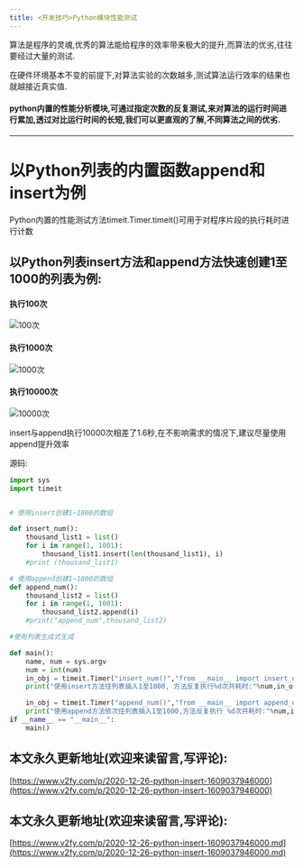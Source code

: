 ```yaml
---
title: <开发技巧>Python模块性能测试
---
```




算法是程序的灵魂,优秀的算法能给程序的效率带来极大的提升,而算法的优劣,往往要经过大量的测试.

在硬件环境基本不变的前提下,对算法实验的次数越多,测试算法运行效率的结果也就越接近真实值.


#### python内置的性能分析模块,可通过指定次数的反复测试,来对算法的运行时间进行累加,透过对比运行时间的长短,我们可以更直观的了解,不同算法之间的优劣.
---
# 以Python列表的内置函数append和insert为例


Python内置的性能测试方法timeit.Timer.timeit()可用于对程序片段的执行耗时进行计数



## 以Python列表insert方法和append方法快速创建1至1000的列表为例:

#### 执行100次

![100次](http://upload-images.jianshu.io/upload_images/3203841-9261ed2ea7c13129.png?imageMogr2/auto-orient/strip%7CimageView2/2/w/1240)



#### 执行1000次

![1000次](http://upload-images.jianshu.io/upload_images/3203841-1c146013caed8f01.png?imageMogr2/auto-orient/strip%7CimageView2/2/w/1240)

#### 执行10000次

![10000次](http://upload-images.jianshu.io/upload_images/3203841-d662bc3b25130b23.png?imageMogr2/auto-orient/strip%7CimageView2/2/w/1240)




insert与append执行10000次相差了1.6秒,在不影响需求的情况下,建议尽量使用append提升效率





源码:

```python
import sys
import timeit


# 使用insert创建1~1000的数组

def insert_num():
    thousand_list1 = list()
    for i in range(1, 1001):
        thousand_list1.insert(len(thousand_list1), i)
    #print (thousand_list1)

# 使用append创建1~1000的数组
def append_num():
    thousand_list2 = list()
    for i in range(1, 1001):
        thousand_list2.append(i)
    #print("append_num",thousand_list2)

#使用列表生成式生成

def main():
    name, num = sys.argv
    num = int(num)
    in_obj = timeit.Timer("insert_num()","from __main__ import insert_num")
    print("使用insert方法往列表插入1至1000, 方法反复执行%d次共耗时:"%num,in_obj.timeit(number=num),"秒")

    in_obj = timeit.Timer("append_num()","from __main__ import append_num")
    print("使用append方法依次往列表插入1至1000,方法反复执行 %d次共耗时:"%num,in_obj.timeit(number=num),"秒")
if __name__ == "__main__":
    main()
```







## 本文永久更新地址(欢迎来读留言,写评论):

[https://www.v2fy.com/p/2020-12-26-python-insert-1609037946000](https://www.v2fy.com/p/2020-12-26-python-insert-1609037946000)

## 本文永久更新地址(欢迎来读留言,写评论):

[https://www.v2fy.com/p/2020-12-26-python-insert-1609037946000.md](https://www.v2fy.com/p/2020-12-26-python-insert-1609037946000.md)
